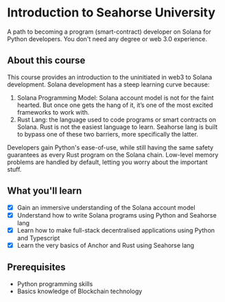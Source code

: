 # Introduction to Seahorse University

A path to becoming a program (smart-contract) developer on Solana for Python developers. You don't need any degree or web 3.0 experience.

## About this course
This course provides an introduction to the uninitiated in web3 to Solana development. Solana development has a steep learning curve because:

1. Solana Programming Model: Solana account model is not for the faint hearted. But once one gets the hang of it, it’s one of the most excited frameworks to work with.
2. Rust Lang: the language used to code programs or smart contracts on Solana. Rust is not the easiest language to learn.
Seahorse lang is built to bypass one of these two barriers, more specifically the latter.

Developers gain Python's ease-of-use, while still having the same safety guarantees as every Rust program on the Solana chain. Low-level memory problems are handled by default, letting you worry about the important stuff.

## What you'll learn
- [x] Gain an immersive understanding of the Solana account model
- [x] Understand how to write Solana programs using Python and Seahorse lang
- [x] Learn how to make full-stack decentralised applications using Python and Typescript
- [x] Learn the very basics of Anchor and Rust using Seahorse lang

## Prerequisites
* Python programming skills
* Basics knowledge of Blockchain technology
